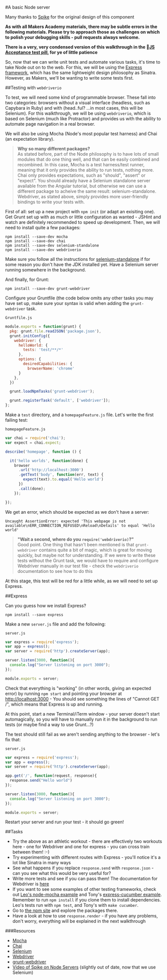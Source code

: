 #A basic Node server

Many thanks to [Spike](http://github.com/spike01) for the original design of this component

**As with all Makers Academy materials, there may be subtle errors in the following materials. Please try to approach those as challenges on which to polish your debugging skills - pull requests always welcome.**

**There is a very, very condensed version of this walkthrough in the :pill:[JS Acceptance test pill](https://github.com/makersacademy/course/blob/master/pills/js_acceptance_tests.md), for ye of little patience**

So, now that we can write unit tests and automate various tasks, it's time to take Node out on to the web. For this, we will be using the [Express framework](http://expressjs.com/), which has the same lightweight design philosophy as Sinatra. However, as Makers, we'll be wanting to write some tests first.  

##Testing with `webdriverio`

To test, we will need some kind of programmable browser. These fall into two categories: browsers without a visual interface (headless, such as Capybara in Ruby) and with (head..ful? ...in most cases, this will be Selenium). For this walkthrough, we will be using `webdriverio`, which is based on Selenium (much like Protractor) and provides us with the ability to automate page navigation in a real browser.  

We will also be using Mocha (Node's most popular test harness) and Chai (an expectation library).  

> __Why so many different packages?__    
> As stated before, part of the Node philosophy is to have lots of small modules that do one thing well, and that can be easily combined and recombined. In this case, Mocha is a test harness/test runner, meaning that it only provides the ability to run tests, nothing more. Chai only provides expectations, such as "should", "assert" or "expect". You should already have a Selenium standalone server available from the Angular tutorial, but otherwise we can use a different package to acheive the same result: selenium-standalone. Webdriver, as stated above, simply provides more user-friendly bindings to write your tests with.

First of all: set up a new project with `npm init` (or adapt an exisiting one). Get Grunt set up with as much or little configuration as wanted - JSHint and watch are definitely recommended to speed up development. Then, we will need to install quite a few packages:

```shell
npm install --save-dev mocha
npm install --save-dev chai
npm install --save-dev selenium-standalone 
npm install --save-dev webdriverio
```

Make sure you follow all the instructions for [selenium-standalone](https://www.npmjs.com/package/selenium-standalone) if for some reason you don't have the JDK installed yet. Have a Selenium server running somewhere in the background.

And finally, for Grunt:

```shell
npm install --save-dev grunt-webdriver
```

Configure your Gruntfile (the code below omits any other tasks you may have set up, make sure your syntax is valid when adding the `grunt-webdriver` task.

`Gruntfile.js`
```javascript
module.exports = function(grunt) {
  pkg: grunt.file.readJSON('package.json'),
  grunt.initConfig({
    webdriver: {
      helloWorld: {
        tests: 'test/**/*'
      },
      options: {
        desiredCapabilities: {
          browserName: 'chrome'
      }
    },
  })

  grunt.loadNpmTasks('grunt-webdriver');

  grunt.registerTask('default', ['webdriver']);
};
```

Make a `test` directory, and a `homepageFeature.js` file. Let's write the first failing test:

`homepageFeature.js`
```javascript
var chai = require('chai');
var expect = chai.expect;

describe('homepage', function () {

  it('hello worlds', function(done) {
    browser
      .url('http://localhost:3000')
      .getText('body', function(err, text) {
        expect(text).to.equal('Hello world')
      })
      .call(done);
    });

});
```

We get an error, which should be expected as we don't have a server:

```shell
Uncaught AssertionError: expected 'This webpage is not available\nERR_CONNECTION_REFUSED\nReload\nDetails' to equal 'Hello world'
```

> __"Wait a second, where do you `require('webdriverio)`?"__  
> Good point. One thing that hasn't been mentioned is that `grunt-webdriver` contains quite a bit of magic, which is great for moving quickly, but maybe not for understanding. If we were to write these tests without the Grunt task, we would have to require and configure Webdriver manually in our test file - check the `webdriverio` documentation to see how to do this

At this stage, this test will be red for a little while, as we will need to set up Express. 

##Express

Can you guess how we install Express?

```shell
npm install --save express
```

Make a new `server.js` file and add the following:

`server.js`
```javascript
var express = require('express');
var app = express();
var server = require('http').createServer(app);

server.listen(3000, function(){
  console.log("Server listening on port 3000");
});

module.exports = server;
```

Check that everything is "working" (in other words, giving an expected error) by running `npm start` and pointing your browser at [http://localhost:3000](http://localhost:3000) - You should see something the lines of "Cannot GET /", which means that Express is up and running.

At this point, start a new Terminal/iTerm window - your server doesn't start automagically, so you will have to manually run it in the background to run tests (or maybe find a way to use Grunt...?) 

The test should still fail as we aren't sending anything to the browser - let's fix that:

`server.js`
```javascript
var express = require('express');
var app = express();
var server = require('http').createServer(app);

app.get('/', function(request, response){
  response.send("Hello world")
});

server.listen(3000, function(){
  console.log("Server listening on port 3000");
});

module.exports = server;
```

Restart your server and run your test - it should go green!

##Tasks

* Try the above as an athletic workout - there are effectively two workouts here - one for Webdriver and one for express - you can cross train between them! :-)
* Try experimenting with different routes with Express - you'll notice it's a lot like Sinatra in many ways
* See what happens if you replace `response.send` with `response.json` - can you see what this would be very useful for?
* Write more tests and see if you can pass them! The documentation for Webdriver is [here](http://www.webdriver.io/guide.html)
* If you want to see some examples of other testing frameworks, check out [Leo's node-mocha example](https://github.com/pitchinvasion/node-mocha) and Tony's [express-cucumber example](https://github.com/antonydenyer/express-cucumber). Remember to run `npm install` if you clone them to install dependencies. Leo's tests run with `npm test`, and Tony's with `make cucumber`.
* Go to [the npm site](https://www.npmjs.com/browse/depended) and explore the packages there.
* Have a look at how to use `response.render` - if you have any problems, don't worry, everything will be explained in the next walkthrough


###Resources
* [Mocha](http://mochajs.org/)  
* [Chai](http://chaijs.com/)  
* [Selenium](http://www.seleniumhq.org/)
* [Webdriver](https://github.com/webdriverio/webdriverio)
* [grunt-webdriver](https://github.com/webdriverio/grunt-webdriver)
* [Video of Spike on Node Servers](https://www.youtube.com/watch?v=h5qyuyYIwt8) (slightly out of date, now that we use Selenium)
